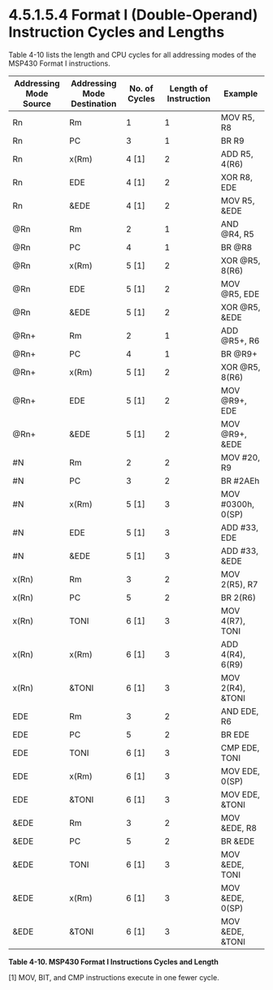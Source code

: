 # 4.5.1.5.4 Format I (Double-Operand) Instruction Cycles and Lengths

Table 4-10 lists the length and CPU cycles for all addressing modes of the MSP430 Format I instructions.

| Addressing Mode<br>Source | Addressing Mode<br>Destination | No. of Cycles | Length of Instruction | Example           |
| ------------------------- | ------------------------------ | ------------- | --------------------- | ----------------- |
| Rn                        | Rm                             | 1             | 1                     | MOV R5, R8        |
| Rn                        | PC                             | 3             | 1                     | BR R9             |
| Rn                        | x(Rm)                          | 4 [1]         | 2                     | ADD R5, 4(R6)     |
| Rn                        | EDE                            | 4 [1]         | 2                     | XOR R8, EDE       |
| Rn                        | &EDE                           | 4 [1]         | 2                     | MOV R5, &EDE      |
| @Rn                       | Rm                             | 2             | 1                     | AND @R4, R5       |
| @Rn                       | PC                             | 4             | 1                     | BR @R8            |
| @Rn                       | x(Rm)                          | 5 [1]         | 2                     | XOR @R5, 8(R6)    |
| @Rn                       | EDE                            | 5 [1]         | 2                     | MOV @R5, EDE      |
| @Rn                       | &EDE                           | 5 [1]         | 2                     | XOR @R5, &EDE     |
| @Rn+                      | Rm                             | 2             | 1                     | ADD @R5+, R6      |
| @Rn+                      | PC                             | 4             | 1                     | BR @R9+           |
| @Rn+                      | x(Rm)                          | 5 [1]         | 2                     | XOR @R5, 8(R6)    |
| @Rn+                      | EDE                            | 5 [1]         | 2                     | MOV @R9+, EDE     |
| @Rn+                      | &EDE                           | 5 [1]         | 2                     | MOV @R9+, &EDE    |
| #N                        | Rm                             | 2             | 2                     | MOV #20, R9       |
| #N                        | PC                             | 3             | 2                     | BR #2AEh          |
| #N                        | x(Rm)                          | 5 [1]         | 3                     | MOV #0300h, 0(SP) |
| #N                        | EDE                            | 5 [1]         | 3                     | ADD #33, EDE      |
| #N                        | &EDE                           | 5 [1]         | 3                     | ADD #33, &EDE     |
| x(Rn)                     | Rm                             | 3             | 2                     | MOV 2(R5), R7     |
| x(Rn)                     | PC                             | 5             | 2                     | BR 2(R6)          |
| x(Rn)                     | TONI                           | 6 [1]         | 3                     | MOV 4(R7), TONI   |
| x(Rn)                     | x(Rm)                          | 6 [1]         | 3                     | ADD 4(R4), 6(R9)  |
| x(Rn)                     | &TONI                          | 6 [1]         | 3                     | MOV 2(R4), &TONI  |
| EDE                       | Rm                             | 3             | 2                     | AND EDE, R6       |
| EDE                       | PC                             | 5             | 2                     | BR EDE            |
| EDE                       | TONI                           | 6 [1]         | 3                     | CMP EDE, TONI     |
| EDE                       | x(Rm)                          | 6 [1]         | 3                     | MOV EDE, 0(SP)    |
| EDE                       | &TONI                          | 6 [1]         | 3                     | MOV EDE, &TONI    |
| &EDE                      | Rm                             | 3             | 2                     | MOV &EDE, R8      |
| &EDE                      | PC                             | 5             | 2                     | BR &EDE           |
| &EDE                      | TONI                           | 6 [1]         | 3                     | MOV &EDE, TONI    |
| &EDE                      | x(Rm)                          | 6 [1]         | 3                     | MOV &EDE, 0(SP)   |
| &EDE                      | &TONI                          | 6 [1]         | 3                     | MOV &EDE, &TONI   |

**Table 4-10. MSP430 Format I Instructions Cycles and Length**

[1] MOV, BIT, and CMP instructions execute in one fewer cycle.
